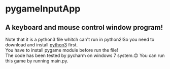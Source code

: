 # pygameInputApp
## A keyboard and mouse control window program!<br>
Note that it is a python3 file whitch can't run in python2!So you need to download and install [python3](https://www.python.org/downloads/) first.<br>
You have to install pygame module before run the file!<br>
The code has been tested by pycharm on windows 7 system.😊 You can run this game by running main.py. <br>
